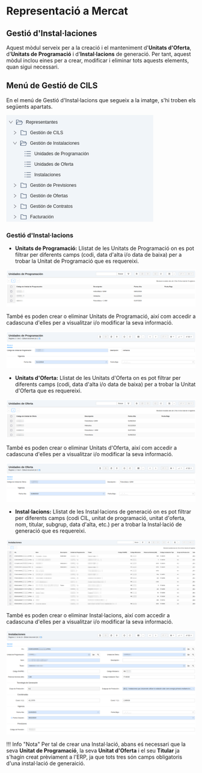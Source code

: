 # Representació a Mercat

## Gestió d'Instal·laciones

Aquest mòdul serveix per a la creació i el manteniment d'**Unitats d'Oferta**, d'**Unitats de Programació** i d'**Instal·lacions**
de generació. Per tant, aquest mòdul  inclou eines per a crear, modificar i eliminar tots aquests elements, quan sigui necessari.

## Menú de Gestió de CILS

En el menú de Gestió d'Instal·lacions que segueix a la imatge, s'hi troben els següents apartats.

[ ![Menú General](_static/instalaciones/menu_instalaciones.png)](_static/instalaciones/menu_instalaciones.png)

### Gestió d'Instal·lacions
* **Unitats de Programació:** Llistat de les Unitats de Programació on es pot filtrar per diferents camps (codi, data d'alta i/o data de baixa) per 
a trobar la Unitat de Programació que es requereixi. 

[ ![Llistat de les Unitats de Programació](_static/instalaciones/upr_listado.png)](_static/instalaciones/upr_listado.png)

També es poden crear o eliminar Unitats de Programació, així com accedir a cadascuna d'elles per a visualitzar i/o modificar la seva informació.

[ ![Formulari de les Unitats de Programació](_static/instalaciones/upr_formulario.png)](_static/instalaciones/upr_formulario.png)

* **Unitats d'Oferta:** Llistat de les Unitats d'Oferta on es pot filtrar per diferents camps (codi, data d'alta i/o data de baixa) per 
a trobar la Unitat d'Oferta que es requereixi. 

[ ![Llistat de les Unitats d'Oferta'](_static/instalaciones/uof_listado.png)](_static/instalaciones/uof_listado.png)

També es poden crear o eliminar Unitats d'Oferta, així com accedir a cadascuna d'elles per a visualitzar i/o modificar la seva informació.

[ ![Formulari de les Unitats d'Oferta](_static/instalaciones/uof_formulario.png)](_static/instalaciones/uof_formulario.png)

* **Instal·lacions:** Llistat de les Instal·lacions de generació on es pot filtrar per diferents camps (codi CIL, unitat de programació,
unitat d'oferta, nom, titular, subgrup, data d'alta, etc.) per a trobar la Instal·lació de generació que es requereixi. 

[ ![Llistat de les Instal·lacions](_static/instalaciones/instalacion_listado.png)](_static/instalaciones/instalacion_listado.png)

També es poden crear o eliminar Instal·lacions, així com accedir a cadascuna d'elles per a visualitzar i/o modificar la seva informació.

[ ![Formulari de les Instal·lacions](_static/instalaciones/instalacion_formulario.png)](_static/instalaciones/instalacion_formulario.png)

!!! Info "Nota"
    Per tal de crear una Instal·lació, abans eś necessari que la seva **Unitat de Programació**, la seva **Unitat d'Oferta**
    i el seu **Titular** ja s'hagin creat prèviament a l'ERP, ja que tots tres són camps obligatoris d'una instal·lació de generaició.

